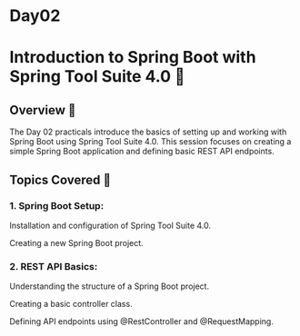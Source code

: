 # Day02
# Introduction to Spring Boot with Spring Tool Suite 4.0 🚀

## Overview 📘

The Day 02 practicals introduce the basics of setting up and working with Spring Boot using Spring Tool Suite 4.0. This session focuses on creating a simple Spring Boot application and defining basic REST API endpoints.

## Topics Covered 📝

### 1. Spring Boot Setup:

Installation and configuration of Spring Tool Suite 4.0.

Creating a new Spring Boot project.

### 2. REST API Basics:

Understanding the structure of a Spring Boot project.

Creating a basic controller class.

Defining API endpoints using @RestController and @RequestMapping.

